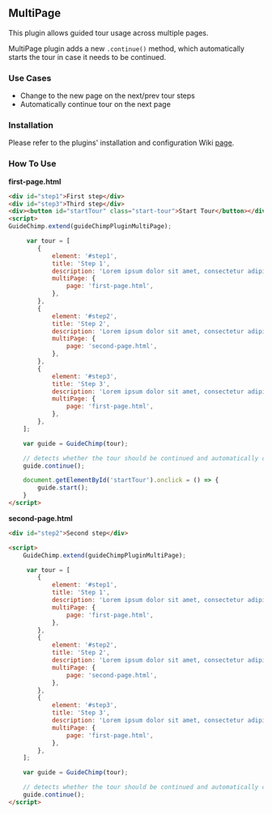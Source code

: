 ## MultiPage

This plugin allows guided tour usage across multiple pages.

MultiPage plugin adds a new `.continue()` method, which automatically starts the tour in case it needs to be continued.

### Use Cases

- Change to the new page on the next/prev tour steps
- Automatically continue tour on the next page

### Installation

Please refer to the plugins' installation and configuration Wiki [page](https://github.com/Labs64/GuideChimp/wiki/Configure#plugins).

### How To Use

**first-page.html**

```html
<div id="step1">First step</div>
<div id="step3">Third step</div>
<div><button id="startTour" class="start-tour">Start Tour</button></div>
<script>
GuideChimp.extend(guideChimpPluginMultiPage);

     var tour = [
        {
            element: '#step1',
            title: 'Step 1',
            description: 'Lorem ipsum dolor sit amet, consectetur adipiscing elit.',
            multiPage: {
                page: 'first-page.html',
            },
        },
        {
            element: '#step2',
            title: 'Step 2',
            description: 'Lorem ipsum dolor sit amet, consectetur adipiscing elit.',
            multiPage: {
                page: 'second-page.html',
            },
        },
        {
            element: '#step3',
            title: 'Step 3',
            description: 'Lorem ipsum dolor sit amet, consectetur adipiscing elit.',
            multiPage: {
                page: 'first-page.html',
            },
        },
    ];

    var guide = GuideChimp(tour);

    // detects whether the tour should be continued and automatically continues the tour on the right step
    guide.continue();

    document.getElementById('startTour').onclick = () => {
        guide.start();
    }
</script>
```

**second-page.html**

```html
<div id="step2">Second step</div>

<script>
    GuideChimp.extend(guideChimpPluginMultiPage);

     var tour = [
        {
            element: '#step1',
            title: 'Step 1',
            description: 'Lorem ipsum dolor sit amet, consectetur adipiscing elit.',
            multiPage: {
                page: 'first-page.html',
            },
        },
        {
            element: '#step2',
            title: 'Step 2',
            description: 'Lorem ipsum dolor sit amet, consectetur adipiscing elit.',
            multiPage: {
                page: 'second-page.html',
            },
        },
        {
            element: '#step3',
            title: 'Step 3',
            description: 'Lorem ipsum dolor sit amet, consectetur adipiscing elit.',
            multiPage: {
                page: 'first-page.html',
            },
        },
    ];

    var guide = GuideChimp(tour);

    // detects whether the tour should be continued and automatically continues the tour on the right step
    guide.continue();
</script>
```
